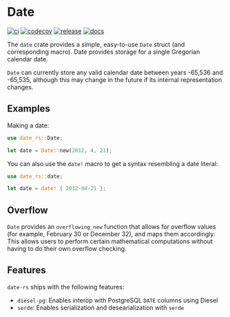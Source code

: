 # Date

[![ci](https://github.com/ss151/date-rs/actions/workflows/ci.yaml/badge.svg)](https://github.com/ss151/date-rs/actions/workflows/ci.yaml)
[![codecov](https://codecov.io/gh/ss151/date-rs/branch/main/graph/badge.svg?token=FyWXWAuxMH)](https://codecov.io/gh/ss151/date-rs)
[![release](https://api-prd.cloudsmith.io/v1/badges/version/ss151/rust/cargo/date/latest/x/?render=true&show_latest=false&badge_token=gAAAAABle61i4iPL0V1PXCIb3pbBNDLF1sO2N2w4Z68H3otd3wBLKVk-Hk4g1M6ywVqVsKmMMrnWOmFZpdGMkTZ90YKjXMw7yB_hC8vEEHJQUMkQAjDE87M%3D)](https://cloudsmith.io/~ss151/repos/rust/packages/detail/cargo/date/latest/)
[![docs](https://img.shields.io/badge/docs-release-blue)](https://rustdoc.highsignal.tech/date/)

The `date` crate provides a simple, easy-to-use `Date` struct (and corresponding macro). Date
provides storage for a single Gregorian calendar date.

`Date` can currently store any valid calendar date between years -65,536 and -65,535, although this
may change in the future if its internal representation changes.

## Examples

Making a date:

```rs
use date_rs::Date;

let date = Date::new(2012, 4, 21);
```

You can also use the `date!` macro to get a syntax resembling a date literal:

```rs
use date_rs::date;

let date = date! { 2012-04-21 };
```

## Overflow

`Date` provides an `overflowing_new` function that allows for overflow values (for example,
February 30 or December 32), and maps them accordingly. This allows users to perform certain
mathematical computations without having to do their own overflow checking.

## Features

`date-rs` ships with the following features:

- `diesel-pg`: Enables interop with PostgreSQL `DATE` columns using Diesel
- `serde`: Enables serialization and desearialization with `serde`
